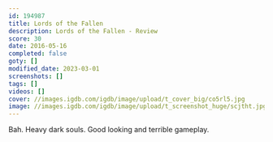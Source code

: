 ```yaml
---
id: 194987
title: Lords of the Fallen
description: Lords of the Fallen - Review
score: 30
date: 2016-05-16
completed: false
goty: []
modified_date: 2023-03-01
screenshots: []
tags: []
videos: []
cover: //images.igdb.com/igdb/image/upload/t_cover_big/co5rl5.jpg
image: //images.igdb.com/igdb/image/upload/t_screenshot_huge/scjtht.jpg
---
```

Bah. Heavy dark souls. Good looking and terrible gameplay.